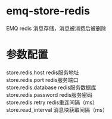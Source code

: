 # emq-store-redis
EMQ redis 消息存储，消息被消费后被删除

# 参数配置
store.redis.host  redis服务地址  
store.redis.port  redis服务端口  
store.redis.database  redis服务数据库  
store.redis.password  redis服务密码  
store.redis.retry redis重连间隔（ms）  
store.read_interval 消息块获取间隔（ms）  
